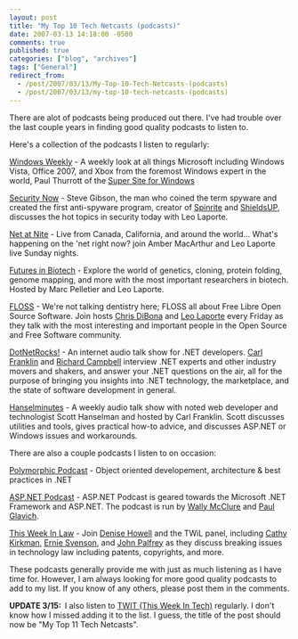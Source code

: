 ```yaml
---
layout: post
title: "My Top 10 Tech Netcasts (podcasts)"
date: 2007-03-13 14:18:00 -0500
comments: true
published: true
categories: ["blog", "archives"]
tags: ["General"]
redirect_from: 
  - /post/2007/03/13/My-Top-10-Tech-Netcasts-(podcasts)
  - /post/2007/03/13/my-top-10-tech-netcasts-(podcasts)
---
```

<!-- more -->
<P>There are alot of podcasts being produced out there. I've had trouble over the last couple years in finding good quality podcasts to listen to.</P>
<P>Here's a collection of the podcasts I listen to regularly:</P>
<P><A href="http://www.twit.tv/ww">Windows Weekly</A> - A weekly look at all things Microsoft including Windows Vista, Office 2007, and Xbox from the foremost Windows expert in the world, Paul Thurrott of the <A href="http://winsupersite.com/">Super Site for Windows</A></P>
<P><A href="http://www.twit.tv/sn">Security Now</A> - Steve Gibson, the man who coined the term spyware and created the first anti-spyware program, creator of <A href="http://spinrite.info/">Spinrite</A> and <A href="http://grc.com/">ShieldsUP</A>, discusses the hot topics in security today with Leo Laporte.</P>
<P><A href="http://twit.tv/itn">Net at Nite</A> - Live from Canada, California, and around the world... What's happening on the 'net right now? join Amber MacArthur and Leo Laporte live Sunday nights.</P>
<P><A href="http://www.twit.tv/fib">Futures in Biotech</A> - Explore the world of genetics, cloning, protein folding, genome mapping, and more with the most important researchers in biotech. Hosted by Marc Pelletier and Leo Laporte.</P>
<P><A href="http://www.twit.tv/floss">FLOSS</A> - We're not talking dentistry here; FLOSS all about Free Libre Open Source Software. Join hosts <A href="http://www.blogger.com/profile/4865114">Chris DiBona</A> and <A href="http://leoville.com/">Leo Laporte</A> every Friday as they talk with the most interesting and important people in the Open Source and Free Software community. </P>
<P><A href="http://dotnetrocks.com/">DotNetRocks!</A>&nbsp;- An internet audio talk show for .NET developers. <A title=http://www.franklins.net/aboutcarl.asp href="http://www.franklins.net/aboutcarl.asp">Carl Franklin</A> and <A title=http://www.campbellassociates.ca href="http://www.campbellassociates.ca/">Richard Campbell</A> interview .NET experts and other industry movers and shakers, and answer your .NET questions on the air, all for the purpose of bringing you insights into .NET technology, the marketplace, and the state of software development in general. </P>
<P><A href="http://hanselminutes.com/">Hanselminutes</A>&nbsp;-&nbsp;A weekly audio talk show with noted web developer and technologist Scott Hanselman and hosted by Carl Franklin. Scott discusses utilities and tools, gives practical how-to advice, and discusses ASP.NET or Windows issues and workarounds.</P>
<P>There are also a couple podcasts I listen to on occasion:</P>
<P><A href="http://www.polymorphicpodcast.com/">Polymorphic Podcast</A>&nbsp;- Object oriented developement, architecture &amp; best practices in .NET</P>
<P><A href="http://aspnetpodcast.com/cs11/default.aspx">ASP.NET Podcast</A>&nbsp;- ASP.NET Podcast is geared towards the Microsoft .NET Framework and ASP.NET. The podcast is run by <A href="http://weblogs.asp.net/wallym/">Wally McClure</A>&nbsp;and <A href="http://weblogs.asp.net/pglavich/">Paul Glavich</A>.</P>
<P><A href="http://www.twit.tv/twil">This Week In Law</A>&nbsp;- Join <A href="http://bgbg.blogspot.com/">Denise Howell</A> and the TWiL panel, including <A href="http://www.svmedialaw.com/">Cathy Kirkman</A>, <A href="http://www.ernietheattorney.net/">Ernie Svenson</A>, and <A href="http://blogs.law.harvard.edu/palfrey/">John Palfrey</A> as they discuss breaking issues in technology law including patents, copyrights, and more.</P>
<P>These podcasts generally provide me with just as much listening as I have time for. However, I am always looking for more good quality podcasts to add to my list. If you know of any others, please post them in the comments.</P>
<P><STRONG>UPDATE 3/15:&nbsp;&nbsp;</STRONG>I also listen to <A href="http://twit.tv">TWIT (This Week In Tech)</A>&nbsp;regularly. I don't know how I missed adding it to the list. I guess, the title of the post should now be "My Top 11 Tech Netcasts".</P>
